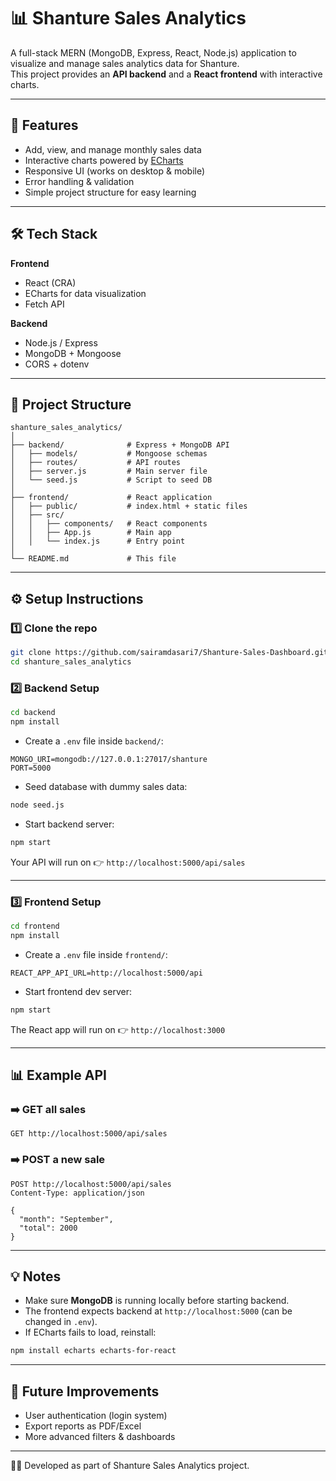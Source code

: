 # 📊 Shanture Sales Analytics

A full-stack MERN (MongoDB, Express, React, Node.js) application to visualize and manage sales analytics data for Shanture.  
This project provides an **API backend** and a **React frontend** with interactive charts.

---

## 🚀 Features
- Add, view, and manage monthly sales data
- Interactive charts powered by [ECharts](https://echarts.apache.org/)
- Responsive UI (works on desktop & mobile)
- Error handling & validation
- Simple project structure for easy learning

---

## 🛠️ Tech Stack
**Frontend**
- React (CRA)
- ECharts for data visualization
- Fetch API

**Backend**
- Node.js / Express
- MongoDB + Mongoose
- CORS + dotenv

---

## 📂 Project Structure
```
shanture_sales_analytics/
│
├── backend/              # Express + MongoDB API
│   ├── models/           # Mongoose schemas
│   ├── routes/           # API routes
│   ├── server.js         # Main server file
│   └── seed.js           # Script to seed DB
│
├── frontend/             # React application
│   ├── public/           # index.html + static files
│   ├── src/
│   │   ├── components/   # React components
│   │   ├── App.js        # Main app
│   │   └── index.js      # Entry point
│
└── README.md             # This file
```

---

## ⚙️ Setup Instructions

### 1️⃣ Clone the repo
```bash
git clone https://github.com/sairamdasari7/Shanture-Sales-Dashboard.git
cd shanture_sales_analytics
```

### 2️⃣ Backend Setup
```bash
cd backend
npm install
```

- Create a `.env` file inside `backend/`:
```
MONGO_URI=mongodb://127.0.0.1:27017/shanture
PORT=5000
```

- Seed database with dummy sales data:
```bash
node seed.js
```

- Start backend server:
```bash
npm start
```
Your API will run on 👉 `http://localhost:5000/api/sales`

---

### 3️⃣ Frontend Setup
```bash
cd frontend
npm install
```

- Create a `.env` file inside `frontend/`:
```
REACT_APP_API_URL=http://localhost:5000/api
```

- Start frontend dev server:
```bash
npm start
```

The React app will run on 👉 `http://localhost:3000`

---

## 📊 Example API

### ➡️ GET all sales
```http
GET http://localhost:5000/api/sales
```

### ➡️ POST a new sale
```http
POST http://localhost:5000/api/sales
Content-Type: application/json

{
  "month": "September",
  "total": 2000
}
```

---

## 💡 Notes
- Make sure **MongoDB** is running locally before starting backend.
- The frontend expects backend at `http://localhost:5000` (can be changed in `.env`).
- If ECharts fails to load, reinstall:  
```bash
npm install echarts echarts-for-react
```

---

## 📌 Future Improvements
- User authentication (login system)
- Export reports as PDF/Excel
- More advanced filters & dashboards

---

👨‍💻 Developed as part of Shanture Sales Analytics project.
